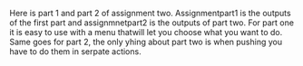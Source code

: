 Here is part 1 and part 2 of assignment two.  Assignmentpart1 is the outputs of the first part and assignmnetpart2 is the outputs of part two.  For part one it is easy to use with a menu thatwill let you choose what you want to do.  Same goes for part 2, the only yhing about part two is when pushing you have to do them in serpate actions. 
